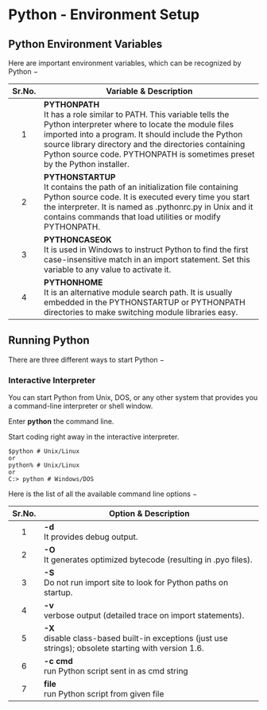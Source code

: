 # Python - Environment Setup

## Python Environment Variables

Here are important environment variables, which can be recognized by Python −

| Sr.No. | Variable & Description                                       |
| :----: | ------------------------------------------------------------ |
|   1    | **PYTHONPATH**<br />It has a role similar to PATH. This variable tells the Python interpreter where to locate the module files imported into a program. It should include the Python source library directory and the directories containing Python source code. PYTHONPATH is sometimes preset by the Python installer. |
|   2    | **PYTHONSTARTUP**<br />It contains the path of an initialization file containing Python source code. It is executed every time you start the interpreter. It is named as .pythonrc.py in Unix and it contains commands that load utilities or modify PYTHONPATH. |
|   3    | **PYTHONCASEOK**<br />It is used in Windows to instruct Python to find the first case-insensitive match in an import statement. Set this variable to any value to activate it. |
|   4    | **PYTHONHOME**<br />It is an alternative module search path. It is usually embedded in the PYTHONSTARTUP or PYTHONPATH directories to make switching module libraries easy. |

## Running Python

There are three different ways to start Python −

### Interactive Interpreter

You can start Python from Unix, DOS, or any other system that provides you a command-line interpreter or shell window.

Enter **python** the command line.

Start coding right away in the interactive interpreter.

```shell
$python # Unix/Linux
or
python% # Unix/Linux
or
C:> python # Windows/DOS
```

Here is the list of all the available command line options −

| Sr.No. | Option & Description                                         |
| :----: | ------------------------------------------------------------ |
|   1    | **-d**<br />It provides debug output.                        |
|   2    | **-O**<br />It generates optimized bytecode (resulting in .pyo files). |
|   3    | **-S**<br />Do not run import site to look for Python paths on startup. |
|   4    | **-v**<br />verbose output (detailed trace on import statements). |
|   5    | **-X**<br />disable class-based built-in exceptions (just use strings); obsolete starting with version 1.6. |
|   6    | **-c cmd**<br />run Python script sent in as cmd string      |
|   7    | **file**<br />run Python script from given file              |